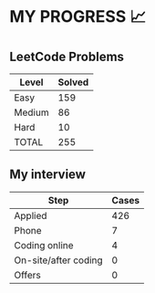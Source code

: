 # MY PROGRESS 📈

## LeetCode Problems

| Level  | Solved |
|--------|--------|
| Easy   |    159 |
| Medium |     86 |
| Hard   |     10 |
| TOTAL  |    255 |

## My interview

| Step                 | Cases |
|----------------------|-------|
| Applied              |   426 |
| Phone                |     7 |
| Coding online        |     4 |
| On-site/after coding |     0 |
| Offers               |     0 |
 